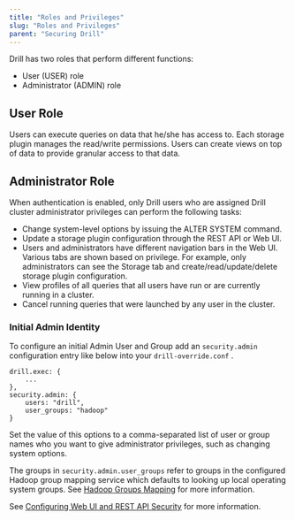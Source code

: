 ```yaml
---
title: "Roles and Privileges"
slug: "Roles and Privileges"
parent: "Securing Drill"
---
```

Drill has two roles that perform different functions: 

* User (USER) role
* Administrator (ADMIN) role 

## User Role

Users can execute queries on data that he/she has access to. Each storage plugin manages the read/write permissions. Users can create views on top of data to provide granular access to that data.  

## Administrator Role

When authentication is enabled, only Drill users who are assigned Drill cluster administrator privileges can perform the following tasks:

- Change system-level options by issuing the ALTER SYSTEM command.
- Update a storage plugin configuration through the REST API or Web UI. 
- Users and administrators have different navigation bars in the Web UI. Various tabs are shown based on privilege. For example,  only administrators can see the Storage tab and create/read/update/delete storage plugin configuration.
- View profiles of all queries that all users have run or are currently running in a cluster.
- Cancel running queries that were launched by any user in the cluster.

### Initial Admin Identity

To configure an initial Admin User and Group add an `security.admin` configuration entry like below into your `drill-override.conf` .

    drill.exec: {
        ...
    },
    security.admin: {
        users: "drill",
        user_groups: "hadoop"
    }

Set the value of this options to a comma-separated list of user or group names who you want to give administrator privileges, such as changing system options.

The groups in `security.admin.user_groups` refer to groups in the configured Hadoop group mapping service which defaults to looking up local operating system groups. See [Hadoop Groups Mapping](https://hadoop.apache.org/docs/stable/hadoop-project-dist/hadoop-common/GroupsMapping.html) for more information.

See [Configuring Web UI and REST API Security]({{site.baseurl}}/docs/configuring-web-ui-and-rest-api-security/) for more information.




